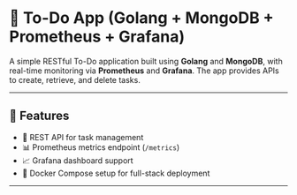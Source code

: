 # 📝 To-Do App (Golang + MongoDB + Prometheus + Grafana)

A simple RESTful To-Do application built using **Golang** and **MongoDB**, with real-time monitoring via **Prometheus** and **Grafana**. The app provides APIs to create, retrieve, and delete tasks.

---

## 🔧 Features

- 🧾 REST API for task management
- 📊 Prometheus metrics endpoint (`/metrics`)
- 📈 Grafana dashboard support
- 🐳 Docker Compose setup for full-stack deployment

---


